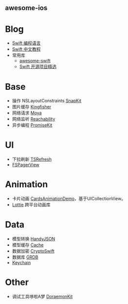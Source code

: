 
## awesome-ios ##

Blog
==

* [Swift 编程语言](https://www.cnswift.org/)
* [Swift 中文教程](https://github.com/numbbbbb/the-swift-programming-language-in-chinese)
* 常用库
   * [awesome-swift](https://github.com/matteocrippa/awesome-swift)
   * [Swift 开源项目精选](https://github.com/ipader/SwiftGuide/blob/master/Featured.md)

Base
==

* 操作 NSLayoutConstraints [SnapKit](https://github.com/SnapKit/SnapKit)
* 图片缓存 [Kingfisher](https://github.com/onevcat/Kingfisher)
* 网络请求 [Moya](https://github.com/Moya/Moya)
* 网络监听 [Reachability](https://github.com/ashleymills/Reachability.swift)
* 异步编程 [PromiseKit](https://github.com/mxcl/PromiseKit)

UI
==

* 下拉刷新 [TSRefresh](https://github.com/Tovema-Swift/TSRefresh)
* [FSPagerView](https://github.com/WenchaoD/FSPagerView)

Animation
==
* 卡片动画 [CardsAnimationDemo](https://github.com/adow/CardsAnimationDemo)，基于UICollectionView。
* [Lottie](https://github.com/airbnb/lottie-ios) 跨平台动画库

Data
==
* 模型转换 [HandyJSON](https://github.com/alibaba/HandyJSON)
* 模型缓存 [Cache](https://github.com/hyperoslo/Cache)
* 数据加密 [CryptoSwift](https://github.com/krzyzanowskim/CryptoSwift)
* 数据库 [GRDB](https://github.com/groue/GRDB.swift)
* [Keychain](https://github.com/evgenyneu/keychain-swift)

Other
==
* 调试工具哆啦A梦 [DoraemonKit](https://github.com/didi/DoraemonKit)
